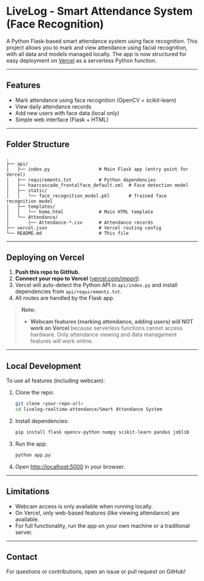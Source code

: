 # LiveLog - Smart Attendance System (Face Recognition)

A Python Flask-based smart attendance system using face recognition. This project allows you to mark and view attendance using facial recognition, with all data and models managed locally. The app is now structured for easy deployment on [Vercel](https://vercel.com/) as a serverless Python function.

---

## Features
- Mark attendance using face recognition (OpenCV + scikit-learn)
- View daily attendance records
- Add new users with face data (local only)
- Simple web interface (Flask + HTML)

---

## Folder Structure
```
.
├── api/
│   ├── index.py                  # Main Flask app (entry point for Vercel)
│   ├── requirements.txt          # Python dependencies
│   ├── haarcascade_frontalface_default.xml  # Face detection model
│   ├── static/
│   │   └── face_recognition_model.pkl       # Trained face recognition model
│   ├── templates/
│   │   └── home.html             # Main HTML template
│   └── Attendance/
│       ├── Attendance-*.csv      # Attendance records
├── vercel.json                   # Vercel routing config
└── README.md                     # This file
```

---

## Deploying on Vercel

1. **Push this repo to GitHub.**
2. **Connect your repo to Vercel** ([vercel.com/import](https://vercel.com/import)).
3. Vercel will auto-detect the Python API in `api/index.py` and install dependencies from `api/requirements.txt`.
4. All routes are handled by the Flask app.

> **Note:**
> - **Webcam features (marking attendance, adding users) will NOT work on Vercel** because serverless functions cannot access hardware. Only attendance viewing and data management features will work online.

---

## Local Development

To use all features (including webcam):

1. Clone the repo:
   ```bash
   git clone <your-repo-url>
   cd livelog-realtime-attendance/Smart Attendance System
   ```
2. Install dependencies:
   ```bash
   pip install flask opencv-python numpy scikit-learn pandas joblib
   ```
3. Run the app:
   ```bash
   python app.py
   ```
4. Open [http://localhost:5000](http://localhost:5000) in your browser.

---

## Limitations
- Webcam access is only available when running locally.
- On Vercel, only web-based features (like viewing attendance) are available.
- For full functionality, run the app on your own machine or a traditional server.

---

## Contact
For questions or contributions, open an issue or pull request on GitHub!


